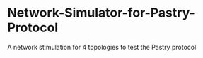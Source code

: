 Network-Simulator-for-Pastry-Protocol
=====================================

A network stimulation for 4 topologies to test the Pastry protocol
